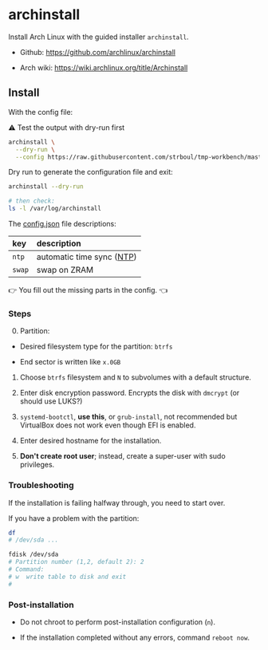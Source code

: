 # archinstall

Install Arch Linux with the guided installer `archinstall`.

- Github: https://github.com/archlinux/archinstall

- Arch wiki: https://wiki.archlinux.org/title/Archinstall

## Install

With the config file:

:warning: Test the output with dry-run first

```sh
archinstall \
  --dry-run \
  --config https://raw.githubusercontent.com/strboul/tmp-workbench/master/system/core/arch/archinstall/config.json
```

Dry run to generate the configuration file and exit:

```sh
archinstall --dry-run

# then check:
ls -l /var/log/archinstall
```

The [config.json](config.json) file descriptions:

| key          | description                                       |
|:-------------|:--------------------------------------------------|
| `ntp`        | automatic time sync ([NTP](https://www.ntp.org/)) |
| `swap`       | swap on ZRAM                                      |

:point_right: You fill out the missing parts in the config. :point_left:

### Steps

0) Partition:

  + Desired filesystem type for the partition: `btrfs`

  + End sector is written like `x.0GB`

1) Choose `btrfs` filesystem and `N` to subvolumes with a default structure.

2) Enter disk encryption password. Encrypts the disk with `dmcrypt` (or should
use LUKS?)

3) `systemd-bootctl`, **use this**, or `grub-install`, not recommended but
  VirtualBox does not work even though EFI is enabled.

4) Enter desired hostname for the installation.

5) **Don't create root user**; instead, create a super-user with sudo privileges.

### Troubleshooting

If the installation is failing halfway through, you need to start over.

If you have a problem with the partition:

```sh
df
# /dev/sda ...

fdisk /dev/sda
# Partition number (1,2, default 2): 2
# Command:
# w  write table to disk and exit
#
```

### Post-installation

+ Do not chroot to perform post-installation configuration (`n`).

+ If the installation completed without any errors, command `reboot now`.
